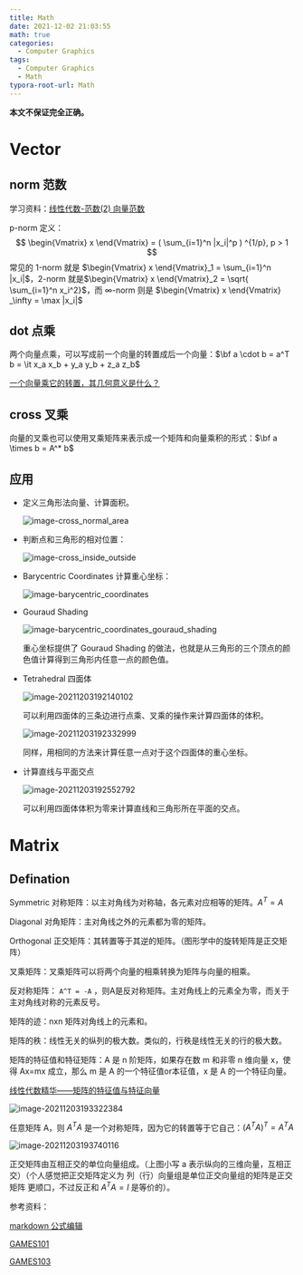 ```yaml
---
title: Math
date: 2021-12-02 21:03:55
math: true 
categories: 
  - Computer Graphics 
tags: 
  - Computer Graphics 
  - Math 
typora-root-url: Math
---
```




**本文不保证完全正确。**

# Vector 

## norm 范数

学习资料：[线性代数-范数(2) 向量范数](https://zhuanlan.zhihu.com/p/85305655)

p-norm 定义：
$$
\begin{Vmatrix} x \end{Vmatrix} = ( \sum_{i=1}^n |x_i|^p ) ^{1/p}, p > 1
$$
常见的 1-norm 就是 $\begin{Vmatrix} x \end{Vmatrix}_1 = \sum_{i=1}^n |x_i|$，2-norm 就是$\begin{Vmatrix} x \end{Vmatrix}_2 = \sqrt{ \sum_{i=1}^n x_i^2}$，而 $\infty$-norm 则是 $\begin{Vmatrix} x \end{Vmatrix} _\infty = \max |x_i|$ 

## dot 点乘

两个向量点乘，可以写成前一个向量的转置成后一个向量：$\bf a \cdot b = a^T b = \it x_a x_b + y_a y_b + z_a z_b$ 

[一个向量乘它的转置，其几何意义是什么？](https://www.zhihu.com/question/40049682)

## cross 叉乘

向量的叉乘也可以使用叉乘矩阵来表示成一个矩阵和向量乘积的形式：$\bf a \times b = A^* b$​​ 

## 应用

* 定义三角形法向量、计算面积。

  ![image-cross_normal_area](image-cross_normal_area.png)

* 判断点和三角形的相对位置：

  ![image-cross_inside_outside](image-cross_inside_outside.png)

* Barycentric Coordinates 计算重心坐标：

  ![image-barycentric_coordinates](image-barycentric_coordinates.png) 

* Gouraud Shading 

  ![image-barycentric_coordinates_gouraud_shading](image-barycentric_coordinates_gouraud_shading.png) 

  重心坐标提供了 Gouraud Shading 的做法，也就是从三角形的三个顶点的颜色值计算得到三角形内任意一点的颜色值。

* Tetrahedral 四面体 

  ![image-20211203192140102](image-20211203192140102.png)

  可以利用四面体的三条边进行点乘、叉乘的操作来计算四面体的体积。

  ![image-20211203192332999](image-20211203192332999.png)
  
  同样，用相同的方法来计算任意一点对于这个四面体的重心坐标。

* 计算直线与平面交点

  ![image-20211203192552792](image-20211203192552792.png)

  可以利用四面体体积为零来计算直线和三角形所在平面的交点。



# Matrix

## Defination

Symmetric 对称矩阵：以主对角线为对称轴，各元素对应相等的矩阵。$A^T = A$

Diagonal 对角矩阵：主对角线之外的元素都为零的矩阵。

Orthogonal 正交矩阵：其转置等于其逆的矩阵。（图形学中的旋转矩阵是正交矩阵）

叉乘矩阵：叉乘矩阵可以将两个向量的相乘转换为矩阵与向量的相乘。

反对称矩阵： `A^T = -A` ，则A是反对称矩阵。主对角线上的元素全为零，而关于主对角线对称的元素反号。



矩阵的迹：nxn 矩阵对角线上的元素和。

矩阵的秩：线性无关的纵列的极大数。类似的，行秩是线性无关的行的极大数。

矩阵的特征值和特征矩阵：A 是 n 阶矩阵，如果存在数 m 和非零 n 维向量 x，使得 Ax=mx 成立，那么 m 是 A 的一个特征值or本征值，x 是 A 的一个特征向量。

[线性代数精华——矩阵的特征值与特征向量](https://zhuanlan.zhihu.com/p/104980382)

![image-20211203193322384](image-20211203193322384.png)

任意矩阵 A，则 $A^TA$ 是一个对称矩阵，因为它的转置等于它自己：$(A^T A)^T = A^T A$​

![image-20211203193740116](image-20211203193740116.png)

正交矩阵由互相正交的单位向量组成。（上图小写 a 表示纵向的三维向量，互相正交）（个人感觉把正交矩阵定义为 列（行）向量组是单位正交向量组的矩阵是正交矩阵 更顺口，不过反正和 $A^TA = I$ 是等价的）。



参考资料：

[markdown 公式编辑](https://www.jianshu.com/p/25f0139637b7)

[GAMES101](http://games-cn.org/intro-graphics/)

[GAMES103](http://games-cn.org/games103/) 



